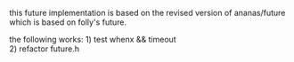 this future implementation is based on the revised version of ananas/future
which is based on folly's future.

the following works:
	1) test whenx && timeout	
	2) refactor future.h	
		


